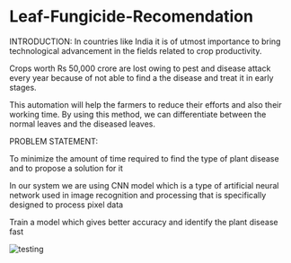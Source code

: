 # Leaf-Fungicide-Recomendation

 INTRODUCTION:
In countries like India it is of utmost importance to bring technological  advancement in the fields related to crop productivity.

Crops worth Rs 50,000 crore are lost owing to pest and disease attack every year because of not able to find a the disease and treat it in early stages.

This automation will help the farmers to reduce their efforts and also their working time. By using this method, we can differentiate between the normal leaves and the diseased leaves.

PROBLEM STATEMENT:

To minimize the amount of time required to find the type of plant disease and to propose a solution for it

In our system we are using CNN model which is a type of artificial neural network used in image recognition and processing that is specifically designed to process pixel data

Train a model which gives better accuracy and identify the plant disease fast

![testing](https://user-images.githubusercontent.com/87575630/157492596-6f42239f-d88e-4145-ae6c-eabe9512517e.png)
